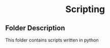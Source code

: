 <!-- PROJECT TITLE -->
  <h1 align="center">Scripting</h1>

## Folder Description

This folder contains scripts written in python


